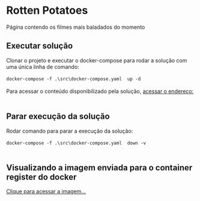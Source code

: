 # Rotten Potatoes
Página contendo os filmes mais baladados do momento

## Executar solução

Clonar o projeto e executar o docker-compose para rodar a solução com uma única linha de comando: </br></br>
`docker-compose -f .\src\docker-compose.yaml  up -d`</br></br>
Para acessar o conteúdo disponibilizado pela solução, [acessar o endereço:](http://localhost:8085/)</br></br>

## Parar execução da solução
Rodar comando para parar a execução da solução: </br></br>
`docker-compose -f .\src\docker-compose.yaml  down -v`</br></br>

## Visualizando a imagem enviada para o container register do docker
[Clique para acessar a imagem...](https://hub.docker.com/repository/docker/marcioalmeidarosa/rotten-potatoes)